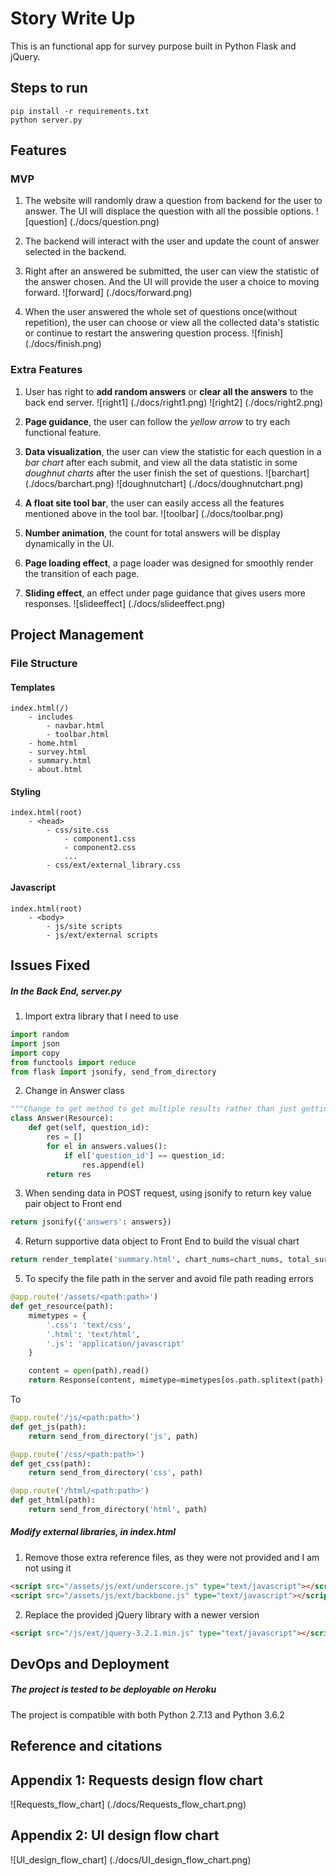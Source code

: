 # Story Write Up

This is an functional app for survey purpose built in Python Flask and jQuery.

[live]: https://surveychallenge.herokuapp.com/

## Steps to run

```
pip install -r requirements.txt
python server.py
```

## Features

### MVP

1. The website will randomly draw a question from backend for the user to answer. The UI will displace the question with all the possible options.
![question] (./docs/question.png)

2. The backend will interact with the user and update the count of answer selected in the backend.

3. Right after an answered be submitted, the user can view the statistic of the answer chosen. And the UI will provide the user a choice to moving forward.
![forward] (./docs/forward.png)

4. When the user answered the whole set of questions once(without repetition), the user can choose or view all the collected data's statistic or continue to restart the answering question process.
![finish] (./docs/finish.png)

### Extra Features

1. User has right to **add random answers** or **clear all the answers** to the back end server. ![right1] (./docs/right1.png)
![right2] (./docs/right2.png)

2. **Page guidance**, the user can follow the _yellow arrow_ to try each functional feature.

3. **Data visualization**, the user can view the statistic for each question in a _bar chart_ after each submit, and view all the data statistic in some _doughnut charts_ after the user finish the set of questions.
![barchart] (./docs/barchart.png)
![doughnutchart] (./docs/doughnutchart.png)

4. **A float site tool bar**, the user can easily access all the features mentioned above in the tool bar.
![toolbar] (./docs/toolbar.png)

5. **Number animation**, the count for total answers will be display dynamically in the UI.

6. **Page loading effect**, a page loader was designed for smoothly render the transition of each page.

7. **Sliding effect**, an effect under page guidance that gives users more responses.
![slideeffect] (./docs/slideeffect.png)

## Project Management

### File Structure

#### Templates

```
index.html(/)
    - includes
        - navbar.html
        - toolbar.html
    - home.html
    - survey.html
    - summary.html
    - about.html
```

#### Styling

```
index.html(root)
    - <head>
        - css/site.css
            - component1.css
            - component2.css
            ...
        - css/ext/external_library.css
```

#### Javascript

```
index.html(root)
    - <body>
        - js/site scripts
        - js/ext/external scripts
```

## Issues Fixed

##### In the Back End, server.py

1. Import extra library that I need to use
```Python
import random
import json
import copy
from functools import reduce
from flask import jsonify, send_from_directory
```

2. Change in Answer class
```Python
"""Change to get method to get multiple results rather than just getting a single result"""
class Answer(Resource):
    def get(self, question_id):
        res = []
        for el in answers.values():
            if el['question_id'] == question_id:
                res.append(el)
        return res
```

3. When sending data in POST request, using jsonify to return key value pair object to Front end
```Python
return jsonify({'answers': answers})
```

4. Return supportive data object to Front End to build the visual chart
```Python
return render_template('summary.html', chart_nums=chart_nums, total_survey_answer=total_survey_answer, active=active, question_nums=len(chart_nums))
```

5. To specify the file path in the server and avoid file path reading errors

```Python
@app.route('/assets/<path:path>')
def get_resource(path):
    mimetypes = {
        '.css': 'text/css',
        '.html': 'text/html',
        '.js': 'application/javascript'
    }

    content = open(path).read()
    return Response(content, mimetype=mimetypes[os.path.splitext(path)[1]])

```

To
```Python
@app.route('/js/<path:path>')
def get_js(path):
    return send_from_directory('js', path)

@app.route('/css/<path:path>')
def get_css(path):
    return send_from_directory('css', path)

@app.route('/html/<path:path>')
def get_html(path):
    return send_from_directory('html', path)
```


##### Modify external libraries, in index.html


1. Remove those extra reference files, as they were not provided and I am not using it
```HTML
<script src="/assets/js/ext/underscore.js" type="text/javascript"></script>
<script src="/assets/js/ext/backbone.js" type="text/javascript"></script>
```

2. Replace the provided jQuery library with a newer version
```HTML
<script src="/js/ext/jquery-3.2.1.min.js" type="text/javascript"></script>
```

## DevOps and Deployment

##### The project is tested to be deployable on Heroku

[Heroku]: https://www.heroku.com

The project is compatible with both Python 2.7.13 and Python 3.6.2 


## Reference and citations

[chartjs]: http://www.chartjs.org/
[bootstrap]: http://getbootstrap.com/
[fakeLoader]: http://joaopereirawd.github.io/fakeLoader.js/
[fontawesome]: http://fontawesome.io/
[Tesla Logo]: https://commons.wikimedia.org/wiki/File:Tesla_Motors_Logo.svg
[Tesla T Symbol]: https://commons.wikimedia.org/wiki/File:Tesla_Motors.svg

## Appendix 1: Requests design flow chart
![Requests_flow_chart] (./docs/Requests_flow_chart.png)



## Appendix 2: UI design flow chart
![UI_design_flow_chart] (./docs/UI_design_flow_chart.png)
